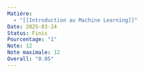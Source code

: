 ```yaml
---
Matiére:
  - "[[Introduction au Machine Learning]]"
Date: 2025-03-24
Status: Finis
Pourcentage: "1"
Note: 12
Note maximale: 12
Overall: "0.05"
---
```

